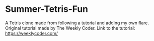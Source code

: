 # Summer-Tetris-Fun
A Tetris clone made from following a tutorial and adding my own flare. 
Original tutorial made by The Weekly Coder.
Link to the tutorial: https://weeklycoder.com/

